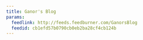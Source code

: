 ```yaml
---
title: Ganor's Blog
params:
  feedlink: http://feeds.feedburner.com/GanorsBlog
  feedid: cb1efd57b0790cb0eb2ba28cf4cb124b
---
```

